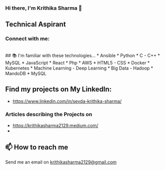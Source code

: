 ### Hi there, I'm Krithika Sharma 👋
##  Technical Aspirant
### Connect with me:

<br />
## 📚 I'm familiar with these technologies...
* Ansible
* Python
* C - C++
* MySQL
* JavaScript
* React
* Php
* AWS
* HTML5 - CSS
* Docker
* Kubernetes
* Machine Learning - Deep Learning
* Big Data - Hadoop
* MandoDB
* MySQL

## Find my projects on My LinkedIn:
* https://www.linkedin.com/in/sevda-krithika-sharma/
### Articles describing the Projects on
* https://krithikasharma2129.medium.com/
* 
## 📫 How to reach me
Send me an email on krithikasharma2129@gmail.com
